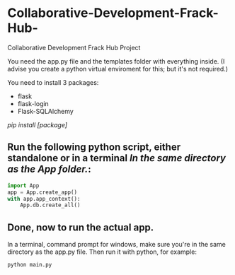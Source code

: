# Collaborative-Development-Frack-Hub-
Collaborative Development Frack Hub Project


You need the app.py file and the templates folder with everything inside.
(I advise you create a python virtual enviroment for this; but it's not required.)

You need to install 3 packages:
- flask
- flask-login
- Flask-SQLAlchemy

*pip install [package]*

## Run the following python script, either standalone or in a terminal *In the same directory as the App folder.*:
```python
import App
app = App.create_app()
with app.app_context():
    App.db.create_all()
```

## Done, now to run the actual app.
In a terminal, command prompt for windows, make sure you're in the same directory as the app.py file.
Then run it with python, for example:
```
python main.py
```
